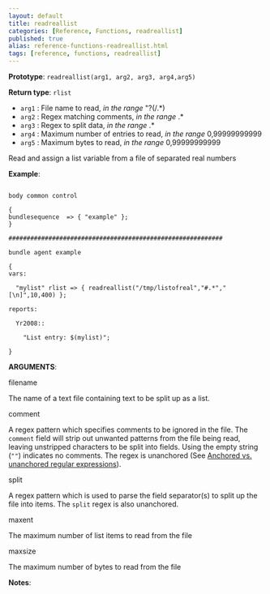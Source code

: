 ```yaml
---
layout: default
title: readreallist
categories: [Reference, Functions, readreallist]
published: true
alias: reference-functions-readreallist.html
tags: [reference, functions, readreallist]
---
```


**Prototype**: `readreallist(arg1, arg2, arg3, arg4,arg5)`

**Return type**: `rlist`

* `arg1` : File name to read, *in the range* "?(/.\*)
* `arg2` : Regex matching comments, *in the range* .\*
* `arg3` : Regex to split data, *in the range* .\*
* `arg4` : Maximum number of entries to read, *in the range*
0,99999999999   
* `arg5` : Maximum bytes to read, *in the range* 0,99999999999   

Read and assign a list variable from a file of separated real numbers

**Example**:

```cf3

body common control

{
bundlesequence  => { "example" };
}

###########################################################

bundle agent example

{     
vars:

  "mylist" rlist => { readreallist("/tmp/listofreal","#.*","[\n]",10,400) };

reports:

  Yr2008::

    "List entry: $(mylist)";

}
```

**ARGUMENTS**:

filename

The name of a text file containing text to be split up as a list.   

comment

A regex pattern which specifies comments to be ignored in the file. The
`comment` field will strip out unwanted patterns from the file being
read, leaving unstripped characters to be split into fields. Using the
empty string (`""`) indicates no comments. The regex is unanchored (See
[Anchored vs. unanchored regular
expressions](#Anchored-vs_002e-unanchored-regular-expressions)).   

split

A regex pattern which is used to parse the field separator(s) to split
up the file into items. The `split` regex is also unanchored.   

maxent

The maximum number of list items to read from the file   

maxsize

The maximum number of bytes to read from the file

**Notes**:  
   
